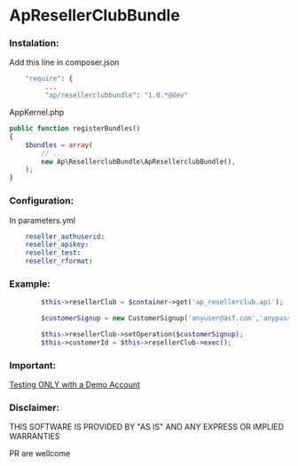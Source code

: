 ApResellerClubBundle
====================

### Instalation:
Add this line in composer.json

``` bash
	"require": { 
	     ...
         "ap/resellerclubbundle": "1.0.*@dev"
```

AppKernel.php
``` php
public function registerBundles()
{
    $bundles = array(
        // ...
        new Ap\ResellerclubBundle\ApResellerclubBundle(),
    );
}
```

### Configuration:
In parameters.yml
``` yml
    reseller_authuserid:
    reseller_apikey:
    reseller_test:
    reseller_rformat:
``` 

### Example:
```php
		$this->resellerClub = $container->get('ap_resellerclub.api');

		$customerSignup = new CustomerSignup('anyuser@asf.com','anypass','A Good Name ', 'Company', 'Avenue 78890', 'San Jhon', 'San Jhon', null, 'UY','820347', '34', '87508745', 'es');

        $this->resellerClub->setOperation($customerSignup);
        $this->customerId = $this->resellerClub->exec();
```

### Important:
[Testing ONLY with a Demo Account](http://cp.onlyfordemo.net/servlet/ResellerSignupServlet?&validatenow=false)

### Disclaimer:
THIS SOFTWARE IS PROVIDED BY "AS IS" AND ANY EXPRESS OR IMPLIED WARRANTIES


PR are wellcome